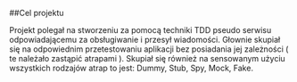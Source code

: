 ##Cel projektu

Projekt polegał na stworzeniu za pomocą techniki TDD pseudo serwisu odpowiadającemu za obsługiwanie i przesył wiadomości. Głownie skupiał się na odpowiednim przetestowaniu aplikacji bez posiadania jej zależności ( te należało zastąpić atrapami ). Skupiał się również na sensowanym użyciu wszystkich rodzajów atrap to jest: Dummy, Stub, Spy, Mock, Fake.
